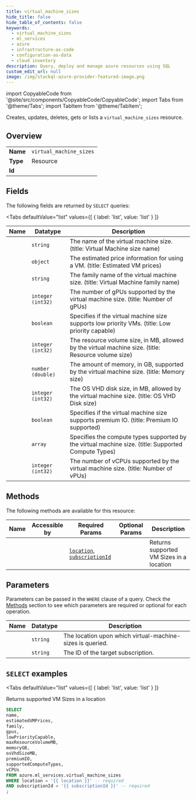```yaml
--- 
title: virtual_machine_sizes
hide_title: false
hide_table_of_contents: false
keywords:
  - virtual_machine_sizes
  - ml_services
  - azure
  - infrastructure-as-code
  - configuration-as-data
  - cloud inventory
description: Query, deploy and manage azure resources using SQL
custom_edit_url: null
image: /img/stackql-azure-provider-featured-image.png
---
```


import CopyableCode from '@site/src/components/CopyableCode/CopyableCode';
import Tabs from '@theme/Tabs';
import TabItem from '@theme/TabItem';

Creates, updates, deletes, gets or lists a <code>virtual_machine_sizes</code> resource.

## Overview
<table><tbody>
<tr><td><b>Name</b></td><td><code>virtual_machine_sizes</code></td></tr>
<tr><td><b>Type</b></td><td>Resource</td></tr>
<tr><td><b>Id</b></td><td><CopyableCode code="azure.ml_services.virtual_machine_sizes" /></td></tr>
</tbody></table>

## Fields

The following fields are returned by `SELECT` queries:

<Tabs
    defaultValue="list"
    values={[
        { label: 'list', value: 'list' }
    ]}
>
<TabItem value="list">

<table>
<thead>
    <tr>
    <th>Name</th>
    <th>Datatype</th>
    <th>Description</th>
    </tr>
</thead>
<tbody>
<tr>
    <td><CopyableCode code="name" /></td>
    <td><code>string</code></td>
    <td>The name of the virtual machine size. (title: Virtual Machine size name)</td>
</tr>
<tr>
    <td><CopyableCode code="estimatedVMPrices" /></td>
    <td><code>object</code></td>
    <td>The estimated price information for using a VM. (title: Estimated VM prices)</td>
</tr>
<tr>
    <td><CopyableCode code="family" /></td>
    <td><code>string</code></td>
    <td>The family name of the virtual machine size. (title: Virtual Machine family name)</td>
</tr>
<tr>
    <td><CopyableCode code="gpus" /></td>
    <td><code>integer (int32)</code></td>
    <td>The number of gPUs supported by the virtual machine size. (title: Number of gPUs)</td>
</tr>
<tr>
    <td><CopyableCode code="lowPriorityCapable" /></td>
    <td><code>boolean</code></td>
    <td>Specifies if the virtual machine size supports low priority VMs. (title: Low priority capable)</td>
</tr>
<tr>
    <td><CopyableCode code="maxResourceVolumeMB" /></td>
    <td><code>integer (int32)</code></td>
    <td>The resource volume size, in MB, allowed by the virtual machine size. (title: Resource volume size)</td>
</tr>
<tr>
    <td><CopyableCode code="memoryGB" /></td>
    <td><code>number (double)</code></td>
    <td>The amount of memory, in GB, supported by the virtual machine size. (title: Memory size)</td>
</tr>
<tr>
    <td><CopyableCode code="osVhdSizeMB" /></td>
    <td><code>integer (int32)</code></td>
    <td>The OS VHD disk size, in MB, allowed by the virtual machine size. (title: OS VHD Disk size)</td>
</tr>
<tr>
    <td><CopyableCode code="premiumIO" /></td>
    <td><code>boolean</code></td>
    <td>Specifies if the virtual machine size supports premium IO. (title: Premium IO supported)</td>
</tr>
<tr>
    <td><CopyableCode code="supportedComputeTypes" /></td>
    <td><code>array</code></td>
    <td>Specifies the compute types supported by the virtual machine size. (title: Supported Compute Types)</td>
</tr>
<tr>
    <td><CopyableCode code="vCPUs" /></td>
    <td><code>integer (int32)</code></td>
    <td>The number of vCPUs supported by the virtual machine size. (title: Number of vPUs)</td>
</tr>
</tbody>
</table>
</TabItem>
</Tabs>

## Methods

The following methods are available for this resource:

<table>
<thead>
    <tr>
    <th>Name</th>
    <th>Accessible by</th>
    <th>Required Params</th>
    <th>Optional Params</th>
    <th>Description</th>
    </tr>
</thead>
<tbody>
<tr>
    <td><a href="#list"><CopyableCode code="list" /></a></td>
    <td><CopyableCode code="select" /></td>
    <td><a href="#parameter-location"><code>location</code></a>, <a href="#parameter-subscriptionId"><code>subscriptionId</code></a></td>
    <td></td>
    <td>Returns supported VM Sizes in a location</td>
</tr>
</tbody>
</table>

## Parameters

Parameters can be passed in the `WHERE` clause of a query. Check the [Methods](#methods) section to see which parameters are required or optional for each operation.

<table>
<thead>
    <tr>
    <th>Name</th>
    <th>Datatype</th>
    <th>Description</th>
    </tr>
</thead>
<tbody>
<tr id="parameter-location">
    <td><CopyableCode code="location" /></td>
    <td><code>string</code></td>
    <td>The location upon which virtual-machine-sizes is queried.</td>
</tr>
<tr id="parameter-subscriptionId">
    <td><CopyableCode code="subscriptionId" /></td>
    <td><code>string</code></td>
    <td>The ID of the target subscription.</td>
</tr>
</tbody>
</table>

## `SELECT` examples

<Tabs
    defaultValue="list"
    values={[
        { label: 'list', value: 'list' }
    ]}
>
<TabItem value="list">

Returns supported VM Sizes in a location

```sql
SELECT
name,
estimatedVMPrices,
family,
gpus,
lowPriorityCapable,
maxResourceVolumeMB,
memoryGB,
osVhdSizeMB,
premiumIO,
supportedComputeTypes,
vCPUs
FROM azure.ml_services.virtual_machine_sizes
WHERE location = '{{ location }}' -- required
AND subscriptionId = '{{ subscriptionId }}' -- required
;
```
</TabItem>
</Tabs>
